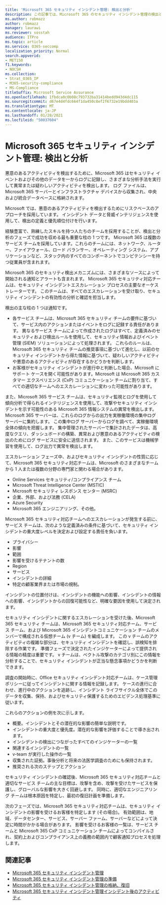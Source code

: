 ```yaml
---
title: 'Microsoft 365 セキュリティ インシデント管理: 検出と分析'
description: この記事では、Microsoft 365 のセキュリティ インシデント管理の検出と分析プロセスの概要について説明します。
ms.author: robmazz
author: robmazz
manager: laurawi
ms.reviewer: sosstah
audience: ITPro
ms.topic: article
ms.service: O365-seccomp
localization_priority: Normal
search.appverid:
- MET150
f1.keywords:
- NOCSH
ms.collection:
- Strat_O365_IP
- M365-security-compliance
- MS-Compliance
titleSuffix: Microsoft Service Assurance
ms.openlocfilehash: 1fbdca0c0b08c793732ba31414bedd943d4dc115
ms.sourcegitcommit: d67e4d4fdc664f1da450c8ef2f6732e19bdd403a
ms.translationtype: MT
ms.contentlocale: ja-JP
ms.lasthandoff: 01/28/2021
ms.locfileid: "50037604"
---
```

# <a name="microsoft-365-security-incident-management-detection-and-analysis"></a>Microsoft 365 セキュリティ インシデント管理: 検出と分析

悪意のあるアクティビティを検出するために、Microsoft 365 はセキュリティ イベントおよびその他のデータを一からログに記録し、さまざまな分析手法を実行して異常または疑わしいアクティビティを検出します。 ログ ファイルは、Microsoft 365 サーバーとインフラストラクチャ デバイスから収集され、中央および統合データベースに格納されます。

Microsoft では、悪意のあるアクティビティを検出するためにリスクベースのアプローチを採用しています。 インシデント データと脅威インテリジェンスを使用して、検出の定義と優先順位付けを行います。

経験豊富で、熟練したスキルを持つ人たちのチームを採用することが、検出と分析のフェーズで成功を収める最も重要な柱の 1 つです。 Microsoft 365 は複数のサービス チームを採用しています。これらのチームには、ネットワーク、ルーター、ファイアウォール、ロード バランサー、オペレーティング システム、アプリケーションなど、スタック内のすべてのコンポーネントでコンピテンシーを持つ従業員が含まれます。

Microsoft 365 のセキュリティ検出メカニズムには、さまざまなソースによって開始される通知とアラートも含まれます。 Microsoft 365 セキュリティ対応チームは、セキュリティ インシデントエスカレーション プロセスの主要なオーケストレーターです。 このチームは、すべてのエスカレーションを受け取り、セキュリティ インシデントの有効性の分析と確認を担当します。

検出の主な柱の 1 つは通知です。

- 各サービス チームは、Microsoft 365 セキュリティ チームの要件に基づいて、サービス内のアクションまたはイベントをログに記録する責任があります。 異なるサービス チームによって作成されたログはすべて、定義済みのセキュリティおよび検出ルールを使用して、セキュリティ情報およびイベント管理 (SIEM) ソリューションによって処理されます。 これらのルールは、Microsoft 365 セキュリティ チームの推奨事項に基づいて進化し、以前のセキュリティ インシデントから得た情報に基づいて、疑わしいアクティビティや悪意のあるアクティビティが存在するかどうかを判断します。
- お客様がセキュリティ インシデントが進行中と判断した場合、Microsoft にサポート ケースを開く可能性があります。Microsoft は Microsoft 365 カスタマー エクスペリエンス (CxP) コミュニケーション チームに割り当て、すべての適切なチームへのエスカレーションに変わった可能性があります。

また、Microsoft 365 サービス チームは、セキュリティ監視とログを使用して傾向分析で得られるインテリジェンスを使用して、攻撃やセキュリティ インシデントを示す可能性のある Microsoft 365 情報システムの異常を検出します。 Microsoft 365 サーバーは、これらのログからの出力を実稼働環境の集中ログ サーバーに集約します。 この集中ログ サーバーからログを調べて、実稼働環境全体の傾向を把握します。 集中管理されたサーバーで集計されたデータは、高度なクエリ、ダッシュボードの構築、異常および悪意のあるアクティビティの検出のためにログ サービスに安全に送信されます。 また、このサービスは機械学習を使用して、ログ出力で異常を検出します。

エスカレーション フェーズ中、およびセキュリティ インシデントの性質に応じて、Microsoft 365 セキュリティ対応チームは、Microsoft のさまざまなチームから 1 人または複数の分野の専門家と関わる場合があります。

- Online Services セキュリティ/コンプライアンス チーム
- Microsoft Threat Intelligence Center (MSTIC)
- Microsoft セキュリティ レスポンス センター (MSRC)
- 企業、外部、および法務 (CELA)
- Azure Security
- Microsoft 365 エンジニアリング、その他。

Microsoft 365 セキュリティ対応チームへのエスカレーションが発生する前に、サービス チームは、次のような定義済みの条件に基づいて、セキュリティ インシデントの重大度レベルを決定および設定する責任を負います。

- プライバシー
- 影響
- 範囲
- 影響を受けるテナントの数
- Region
- サービス
- インシデントの詳細
- 特定の顧客業界または市場の規制。

インシデントの位置付けは、インシデントの機能への影響、インシデントの情報への影響、インシデントからの回復可能性など、明確な要因を使用して決定されます。

セキュリティ インシデントに関するエスカレーションを受けた後、Microsoft 365 セキュリティ チームは、Microsoft 365 セキュリティ対応チーム、サービス チーム、および Microsoft 365 インシデントコミュニケーション チームのメンバーで構成される仮想チーム (v チーム) を編成します。 この v チームのアクティビティの複雑な部分は、セキュリティ インシデントを確認し、誤検知を排除する作業です。 準備フェーズで決定されたインジケーターによって提供される情報の精度は重要です。 v チームは、ベクトル攻撃のカテゴリ別にこの情報を分析することで、セキュリティ インシデントが正当な懸念事項かどうかを判断できます。

調査の開始時に、Office セキュリティ インシデント対応チームは、ケース管理ポリシーに従ってインシデントに関する情報を記録します。 ケースの進行に合わせ、進行中のアクションを追跡し、インシデント ライフサイクル全体でこのデータを収集、保持、およびセキュリティ保護するためのエビデンス処理基準に従います。

これらのアクションの例を次に示します。

- 概要。インシデントとその潜在的な影響の簡単な説明です。
- インシデントの重大度と優先度。潜在的な影響を評価することで導き出されます。
- インシデントの検出につながったすべてのインジケーターの一覧
- 関連するインシデントの一覧
- v-team が実行した操作の一覧
- 収集された証拠。事後分析と将来の法医学調査のためにも保持されます。
- 推奨される次のステップとアクション

セキュリティ インシデントの確認後、Microsoft 365 セキュリティ対応チームと適切なサービス チームの主な目標は、攻撃を含め、攻撃を受けたサービスを保護し、グローバルな影響を大きく回避します。 同時に、適切なエンジニアリング チームは根本原因を特定し、最初の復旧計画を準備します。

次のフェーズでは、Microsoft 365 セキュリティ対応チームは、セキュリティ インシデントの影響を受けるお客様を特定します (その場合)。 有効範囲は、地域、データセンター、サービス、サーバー ファーム、サーバーなどによって決定に時間がかかる場合があります。 影響を受けるお客様の一覧は、サービス チームと Microsoft 365 CxP コミュニケーション チームによってコンパイルされ、契約上およびコンプライアンス上の義務の範囲内で顧客通知プロセスを処理します。

## <a name="related-articles"></a>関連記事

- [Microsoft 365 セキュリティ インシデント管理](assurance-security-incident-management.md)
- [Microsoft 365 セキュリティ インシデント管理の準備](assurance-sim-preparation.md)
- [Microsoft 365 セキュリティ インシデント管理の格納、復旧](assurance-sim-containment-eradication-recovery.md)
- [Microsoft 365 セキュリティ インシデント管理インシデント後のアクティビティ](assurance-sim-post-incident-activity.md)
